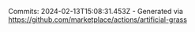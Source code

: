 Commits: 2024-02-13T15:08:31.453Z - Generated via https://github.com/marketplace/actions/artificial-grass
<br>
